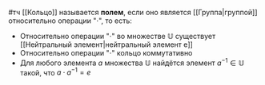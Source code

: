#тч 
[[Кольцо]] называется **полем**, если оно является [[Группа|группой]] относительно операции "$\cdot$", то есть:
- Относительно операции "$\cdot$" во множестве $\mathbb{U}$ существует [[Нейтральный элемент|нейтральный элемент e]]
- Относительно операции "$\cdot$" кольцо коммутативно
- Для любого элемента _a_ множества $\mathbb{U}$ найдётся элемент $a^{-1} \in \mathbb{U}$ такой, что $a \cdot a^{-1} = e$
